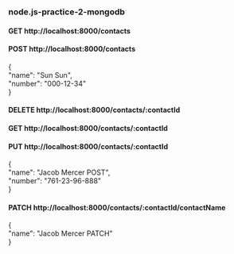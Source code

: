 ### node.js-practice-2-mongodb

#### GET http://localhost:8000/contacts  

#### POST http://localhost:8000/contacts
{  
  "name": "Sun Sun",  
  "number": "000-12-34"  
}  

#### DELETE http://localhost:8000/contacts/:contactId

#### GET http://localhost:8000/contacts/:contactId

#### PUT http://localhost:8000/contacts/:contactId
{  
    "name": "Jacob Mercer POST",  
    "number": "761-23-96-888"  
}  

#### PATCH http://localhost:8000/contacts/:contactId/contactName
{  
    "name": "Jacob Mercer PATCH"  
}  